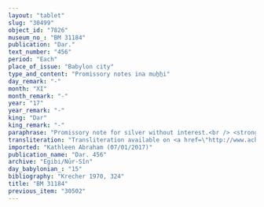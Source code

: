 ```yaml
---
layout: "tablet"
slug: "30499"
object_id: "7826"
museum_no_: "BM 31184"
publication: "Dar."
text_number: "456"
period: "Each"
place_of_issue: "Babylon city"
type_and_content: "Promissory notes ina muẖẖi"
day_remark: "-"
month: "XI"
month_remark: "-"
year: "17"
year_remark: "-"
king: "Dar"
king_remark: "-"
paraphrase: "Promissory note for silver without interest.<br /> <strong>B</strong> owes 1/3 minas and 5 shekels of medium quality silver, of which one-eighth is alloy to <strong>A</strong>, to be delivered without interest (<em>qaqqadu</em>) in Nisan (I). Witnesses<br /> &nbsp;<br /> <strong>A </strong>= Kalbi-Bāba/Iddin-Nab&ucirc;//Arad-Ea; <strong>B </strong>= Marduk-nāṣir-apli/Itti-Marduk-balāṭu//Egibi"
transliteration: "Transliteration available on <a href=\"http://www.achemenet.com/fr/item/?/1087349=BM 31184&l=a&c=1&t=1.4/1/24/1/1662303\" target=\"_blank\">Achemenet</a>"
imported: "Kathleen Abraham (07/01/2017)"
publication_name: "Dar. 456"
archive: "Egibi/Nūr-Sîn"
day_babylonian_: "15"
bibliography: "Krecher 1970, 324"
title: "BM 31184"
previous_item: "30502"
---
```

